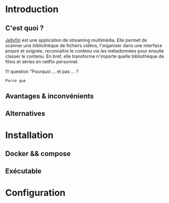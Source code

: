 # Introduction

## C'est quoi ?

[Jellyfin](https://jellyfin.org/) est une application de streaming multimédia. Elle permet de scanner une bibliothèque de fichiers vidéos, l'organiser dans une interface propre et soignée, reconnaitre le contenu via les métadonnées pour ensuite classer le contenu. En bref, elle transforme n'importe quelle bibliothèque de films et séries en netflix personnel.

!!! question "Pourquoi ... et pas ... ?

    Parce que

## Avantages & inconvénients

## Alternatives

# Installation

## Docker && compose

## Exécutable

# Configuration 
